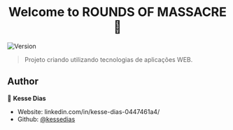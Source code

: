 <h1 align="center">Welcome to ROUNDS OF MASSACRE 👋</h1>
<p>
  <img alt="Version" src="https://img.shields.io/badge/version-0.1-blue.svg?cacheSeconds=2592000" />
</p>

> Projeto criando utilizando tecnologias de aplicações WEB.

## Author

👤 **Kesse Dias**

* Website: linkedin.com/in/kesse-dias-0447461a4/
* Github: [@kessedias](https://github.com/kessedias)